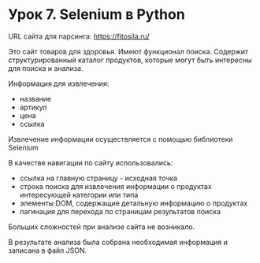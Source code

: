 # Урок 7. Selenium в Python

URL сайта для парсинга: https://fitosila.ru/

Это сайт товаров для здоровья. Имеют функционал поиска. Содержит структурированный каталог продуктов, которые могут быть интересны для поиска и анализа.

Информация для извлечения:

- название
- артикул
- цена
- ссылка

Извлечение информации осуществляется с помощью библиотеки Selenium

В качестве навигации по сайту использовались:

- ссылка на главную страницу - исходная точка
- строка поиска для извлечения информации о продуктах интересующей категории или типа
- элементы DOM, содержащие детальную информацию о продуктах
- пагинация для перехода по страницам результатов поиска

Больших сложностей при анализе сайта не возникало.

В результате анализа была собрана необходимая информация и записана в файл JSON.